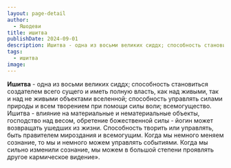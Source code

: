 ```yaml
---
layout: page-detail
author:
  - Яшодеви
title: ишитва
publishDate: 2024-09-01
description: Ишитва - одна из восьми великих сиддх; способность становиться создателем всего сущего и иметь полную власть, как над живыми, так и над не живыми объектами вселенной; способность управлять силами природы и всем творением при помощи силы воли; всемогущество.
tags:
  - ишитва
image:
---
```

**Ишитва** - одна из восьми великих сиддх; способность становиться создателем всего сущего и иметь полную власть, как над живыми, так и над не живыми объектами вселенной; способность управлять силами природы и всем творением при помощи силы воли; всемогущество.
Ишитва - влияние на материальные и нематериальные объекты, господство над весом, обретение божественной силы - йогин может возвращать ушедших из жизни. Способность творить или управлять, быть правителем мироздания и всемогущим. Когда мы немного меняем сознание, то мы и немного можем управлять событиями. Когда мы сильно изменили сознание, мы можем в большой степени проявлять другое кармическое видение».

